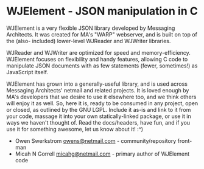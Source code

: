 WJElement - JSON manipulation in C
==================================

WJElement is a very flexible JSON library developed by Messaging Architects.
It was created for MA's "WARP" webserver, and is built on top of the (also-
included) lower-level WJReader and WJWriter libraries.

WJReader and WJWriter are optimized for speed and memory-efficiency.
WJElement focuses on flexibility and handy features, allowing C code to
manipulate JSON documents with as few statements (fewer, sometimes!) as
JavaScript itself.

WJElement has grown into a generally-useful library, and is used across
Messaging Architects' netmail and related projects.  It is loved enough by
MA's developers that we desire to use it elsewhere too, and we think others
will enjoy it as well.  So, here it is, ready to be consumed in any project,
open or closed, as outlined by the GNU LGPL.  Include it as-is and link to it
from your code, massage it into your own statically-linked package, or use it
in ways we haven't thought of.  Read the docs/headers, have fun, and if you
use it for something awesome, let us know about it!  :^)


* Owen Swerkstrom <owens@netmail.com>  - community/repository front-man
* Micah N Gorrell <micahg@netmail.com> - primary author of WJElement code
